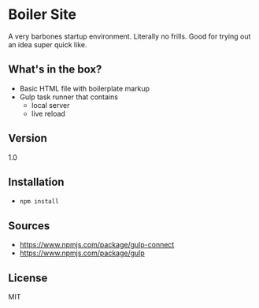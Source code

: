 Boiler Site
===========

A very barbones startup environment. Literally no frills. Good for trying out an idea super quick like. 

What's in the box?
----

  - Basic HTML file with boilerplate markup
  - Gulp task runner that contains
    - local server
    - live reload

Version
----

1.0

Installation
-----------
- `npm install`

Sources
-------
- https://www.npmjs.com/package/gulp-connect
- https://www.npmjs.com/package/gulp

License
----
MIT